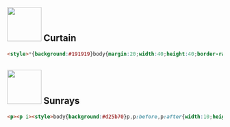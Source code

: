 ## <img src=https://cssbattle.dev/targets/109.png height=80> Curtain
```html
<style>*{background:#191919}body{margin:20;width:40;height:40;border-radius:50%;color:f6e59c;box-shadow:0 0,0 60px,0 120px,0 180px,60px 60px,60px 120px,120px 60px,60px 0,120px 0,180px 0;}
```
## <img src=https://cssbattle.dev/targets/110.png height=80> Sunrays
```html
<p><p i><style>body{background:#d25b70}p,p:before,p:after{width:10;height:100;background:#f2e09f;border-radius:5px;margin:80 auto;content:"";position:fixed}p{position:relative}p:before{transform:rotate(30deg);left:230;top:10}p:after{transform:rotate(-30deg);left:160;top:10}[i]{transform:rotate(90deg);top:-110;left:-70;box-shadow:0 -140px#f2e09f}[i]:before{left:-35;top:-89}[i]:after{left:-35;top:-211}
```
